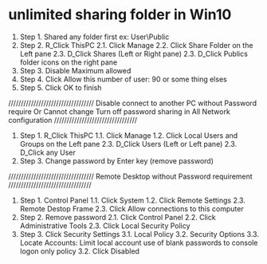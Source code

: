 # unlimited sharing folder in Win10

1. Step 1. Shared any folder first
ex: User\Public
2. Step 2. R_Click ThisPC
	2.1. Click Manage
	2.2. Click Share Folder on the Left pane
	2.3. D_Click Shares (Left or Right pane)
	2.3. D_Click Publics folder icons on the right pane
3. Step 3. Disable Maximum allowed
4. Step 4. Click Allow this number of user: 90 or some thing elses
5. Step 5. Click OK to finish

//////////////////////////////////
Disable connect to another PC without Password require
Or Cannot change Turn off password sharing in All Network configuration
/////////////////////////////////
1. Step 1. R_Click ThisPC
	1.1. Click Manage
	1.2. Click Local Users and Groups on the Left pane
	2.3. D_Click Users (Left or Left pane)
	2.3. D_Click any User
2. Step 3. Change password by Enter key (remove password) 

//////////////////////////////////
Remote Desktop without Password requirement
/////////////////////////////////
1. Step 1. Control Panel
	1.1. Click System
	1.2. Click Remote Settings
	2.3. Remote Destop Frame
	2.3. Click Allow connections to this computer
2. Step 2. Remove password
	2.1. Click Control Panel 
	2.2. Click Administrative Tools
	2.3. Click Local Security Policy
3. Step 3. Click Security Settings 
	3.1. Local Policy
	3.2. Security Options
	3.3. Locate Accounts: Limit local account use of blank passwords to console logon only policy
	3.2. Click Disabled
